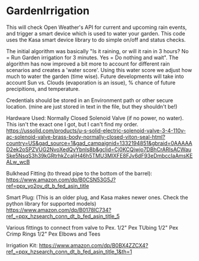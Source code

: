 # GardenIrrigation
This will check Open Weather's API for current and upcoming rain events, and trigger a smart device which is used to water your garden.
This code uses the Kasa smart device library to do simple on/off and status checks.

The initial algorithm was basically "Is it raining, or will it rain in 3 hours? No = Run Garden irrigation for 3 minutes. Yes = Do nothing and wait".
The algorithm has now improved a bit more to account for different rain scenarios and creates a 'water score'. Using this water score we adjust how much to water the garden (time wise).
Future developments will take into account Sun vs. Clouds (evaporation is an issue), % chance of future precipitions, and temperature.

Credentials should be stored in an Environment path or other secure location. (mine are just stored in text in the file, but they shouldn't be!)


Hardware Used:
Normally Closed Solenoid Valve (if no power, no water). This isn't the exact one I got, but I can't find my order.
https://ussolid.com/products/u-s-solid-electric-solenoid-valve-3-4-110v-ac-solenoid-valve-brass-body-normally-closed-viton-seal-html?country=US&gad_source=1&gad_campaignid=1332194851&gbraid=0AAAAAD2ek2oSPZVUG2NvoXedQyYbnls8b&gclid=Cj0KCQjwjo7DBhCrARIsACWauSke5NsqS3h39kGRtrhkZcaljH46h5TMU3MlXFE8FJv6dF93eDmbccIaAmsKEALw_wcB

Bulkhead Fitting (to thread pipe to the bottom of the barrel):
https://www.amazon.com/dp/B0CSN53G5J?ref=ppx_yo2ov_dt_b_fed_asin_title

Smart Plug: (This is an older plug, and Kasa makes newer ones. Check the python library for supported models)
https://www.amazon.com/dp/B0178IC734?ref_=ppx_hzsearch_conn_dt_b_fed_asin_title_5 

Various fittings to connect from valve to Pex. 
1/2" Pex TUbing 
1/2" Pex Crimp Rings
1/2" Pex Elbows and Tees 

Irrigation Kit: 
https://www.amazon.com/dp/B0BX4ZZCX4?ref_=ppx_hzsearch_conn_dt_b_fed_asin_title_1&th=1
